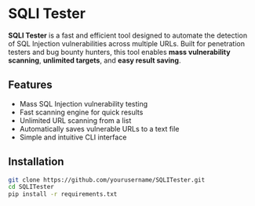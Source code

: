 # SQLI Tester

**SQLI Tester** is a fast and efficient tool designed to automate the detection of SQL Injection vulnerabilities across multiple URLs. Built for penetration testers and bug bounty hunters, this tool enables **mass vulnerability scanning**, **unlimited targets**, and **easy result saving**.

## Features

- Mass SQL Injection vulnerability testing
- Fast scanning engine for quick results
- Unlimited URL scanning from a list
- Automatically saves vulnerable URLs to a text file
- Simple and intuitive CLI interface

## Installation

```bash
git clone https://github.com/yourusername/SQLITester.git
cd SQLITester
pip install -r requirements.txt
